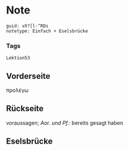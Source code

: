 # Note
```
guid: vX?[l-^RDs
notetype: Einfach + Eselsbrücke
```

### Tags
```
Lektion53
```

## Vorderseite
προλέγω

## Rückseite
voraussagen; 
<i>Aor. und Pf.</i>: bereits gesagt haben

## Eselsbrücke

